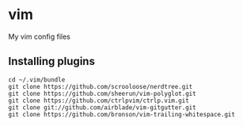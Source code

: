 vim
===

My vim config files

## Installing plugins

```
cd ~/.vim/bundle
git clone https://github.com/scrooloose/nerdtree.git
git clone https://github.com/sheerun/vim-polyglot.git
git clone https://github.com/ctrlpvim/ctrlp.vim.git
git clone git://github.com/airblade/vim-gitgutter.git
git clone https://github.com/bronson/vim-trailing-whitespace.git
```
